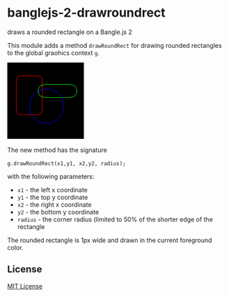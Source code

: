 # banglejs-2-drawroundrect #

draws a rounded rectangle on a Bangle.js 2

This module adds a method `drawRoundRect` for drawing rounded rectangles to the global graohics context `g`.

![](Demo.png)

The new method has the signature

```
g.drawRoundRect(x1,y1, x2,y2, radius);
```

with the following parameters:

* `x1` - the left x coordinate
* `y1` - the top y coordinate
* `x2` - the right x coordinate
* `y2` - the bottom y coordinate
* `radius` - the corner radius (limited to 50% of the shorter edge of the rectangle

The rounded rectangle is 1px wide and drawn in the current foreground color.

## License ##

[MIT License](LICENSE.md)
